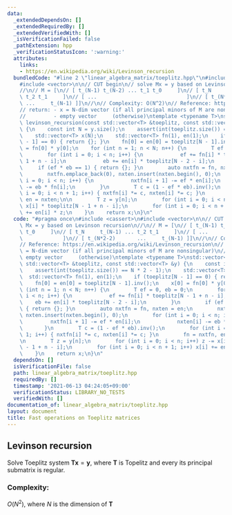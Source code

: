 ```yaml
---
data:
  _extendedDependsOn: []
  _extendedRequiredBy: []
  _extendedVerifiedWith: []
  _isVerificationFailed: false
  _pathExtension: hpp
  _verificationStatusIcon: ':warning:'
  attributes:
    links:
    - https://en.wikipedia.org/wiki/Levinson_recursion
  bundledCode: "#line 2 \"linear_algebra_matrix/toeplitz.hpp\"\n#include <cassert>\n\
    #include <vector>\n\n// CUT begin\n// solve Mx = y based on Levinson recursion\n\
    //\n// M = [\n// [ t_(N-1) t_(N-2) ... t_1 t_0     ]\n// [ t_N     t_(N-1) ...\
    \ t_2 t_1     ]\n// [ ...                             ]\n// [ t_(N*2-2)      \
    \ ...     t_(N-1) ]]\n//\n// Complexity: O(N^2)\n// Reference: https://en.wikipedia.org/wiki/Levinson_recursion\n\
    // return: - x = N-dim vector (if all principal minors of M are nonsingular)\n\
    //         - empty vector     (otherwise)\ntemplate <typename T>\nstd::vector<T>\
    \ levinson_recursion(const std::vector<T> &toeplitz, const std::vector<T> &y)\
    \ {\n    const int N = y.size();\n    assert(int(toeplitz.size()) == N * 2 - 1);\n\
    \    std::vector<T> x(N);\n    std::vector<T> fn(1), en(1);\n    if (toeplitz[N\
    \ - 1] == 0) { return {}; }\n    fn[0] = en[0] = toeplitz[N - 1].inv();\n    x[0]\
    \ = fn[0] * y[0];\n    for (int n = 1; n < N; n++) {\n        T ef = 0, eb = 0;\n\
    \        for (int i = 0; i < n; i++) {\n            ef += fn[i] * toeplitz[N -\
    \ 1 + n - i];\n            eb += en[i] * toeplitz[N - 2 - i];\n        }\n   \
    \     if (ef * eb == 1) { return {}; }\n        auto nxtfn = fn, nxten = en;\n\
    \        nxtfn.emplace_back(0), nxten.insert(nxten.begin(), 0);\n        for (int\
    \ i = 0; i < n; i++) {\n            nxtfn[i + 1] -= ef * en[i];\n            nxten[i]\
    \ -= eb * fn[i];\n        }\n        T c = (1 - ef * eb).inv();\n        for (int\
    \ i = 0; i < n + 1; i++) { nxtfn[i] *= c, nxten[i] *= c; }\n        fn = nxtfn,\
    \ en = nxten;\n\n        T z = y[n];\n        for (int i = 0; i < n; i++) z -=\
    \ x[i] * toeplitz[N - 1 + n - i];\n        for (int i = 0; i < n + 1; i++) x[i]\
    \ += en[i] * z;\n    }\n    return x;\n}\n"
  code: "#pragma once\n#include <cassert>\n#include <vector>\n\n// CUT begin\n// solve\
    \ Mx = y based on Levinson recursion\n//\n// M = [\n// [ t_(N-1) t_(N-2) ... t_1\
    \ t_0     ]\n// [ t_N     t_(N-1) ... t_2 t_1     ]\n// [ ...                \
    \             ]\n// [ t_(N*2-2)       ...     t_(N-1) ]]\n//\n// Complexity: O(N^2)\n\
    // Reference: https://en.wikipedia.org/wiki/Levinson_recursion\n// return: - x\
    \ = N-dim vector (if all principal minors of M are nonsingular)\n//         -\
    \ empty vector     (otherwise)\ntemplate <typename T>\nstd::vector<T> levinson_recursion(const\
    \ std::vector<T> &toeplitz, const std::vector<T> &y) {\n    const int N = y.size();\n\
    \    assert(int(toeplitz.size()) == N * 2 - 1);\n    std::vector<T> x(N);\n  \
    \  std::vector<T> fn(1), en(1);\n    if (toeplitz[N - 1] == 0) { return {}; }\n\
    \    fn[0] = en[0] = toeplitz[N - 1].inv();\n    x[0] = fn[0] * y[0];\n    for\
    \ (int n = 1; n < N; n++) {\n        T ef = 0, eb = 0;\n        for (int i = 0;\
    \ i < n; i++) {\n            ef += fn[i] * toeplitz[N - 1 + n - i];\n        \
    \    eb += en[i] * toeplitz[N - 2 - i];\n        }\n        if (ef * eb == 1)\
    \ { return {}; }\n        auto nxtfn = fn, nxten = en;\n        nxtfn.emplace_back(0),\
    \ nxten.insert(nxten.begin(), 0);\n        for (int i = 0; i < n; i++) {\n   \
    \         nxtfn[i + 1] -= ef * en[i];\n            nxten[i] -= eb * fn[i];\n \
    \       }\n        T c = (1 - ef * eb).inv();\n        for (int i = 0; i < n +\
    \ 1; i++) { nxtfn[i] *= c, nxten[i] *= c; }\n        fn = nxtfn, en = nxten;\n\
    \n        T z = y[n];\n        for (int i = 0; i < n; i++) z -= x[i] * toeplitz[N\
    \ - 1 + n - i];\n        for (int i = 0; i < n + 1; i++) x[i] += en[i] * z;\n\
    \    }\n    return x;\n}\n"
  dependsOn: []
  isVerificationFile: false
  path: linear_algebra_matrix/toeplitz.hpp
  requiredBy: []
  timestamp: '2021-06-13 04:24:05+09:00'
  verificationStatus: LIBRARY_NO_TESTS
  verifiedWith: []
documentation_of: linear_algebra_matrix/toeplitz.hpp
layout: document
title: Fast operations on Toeplitz matrices
---
```


## Levinson recursion

Solve Toeplitz system $\mathbf{T} \mathbf{x} = \mathbf{y}$, where $\mathbf{T}$ is Topelitz and every its principal submatrix is regular.

### Complexity:

$O(N^2)$, where $N$ is the dimension of $\mathbf{T}$
